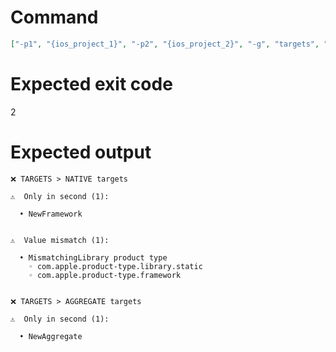 # Command
```json
["-p1", "{ios_project_1}", "-p2", "{ios_project_2}", "-g", "targets", "-f", "console", "-v"]
```

# Expected exit code
2

# Expected output
```
❌ TARGETS > NATIVE targets

⚠️  Only in second (1):

  • NewFramework


⚠️  Value mismatch (1):

  • MismatchingLibrary product type
    ◦ com.apple.product-type.library.static
    ◦ com.apple.product-type.framework


❌ TARGETS > AGGREGATE targets

⚠️  Only in second (1):

  • NewAggregate




```
